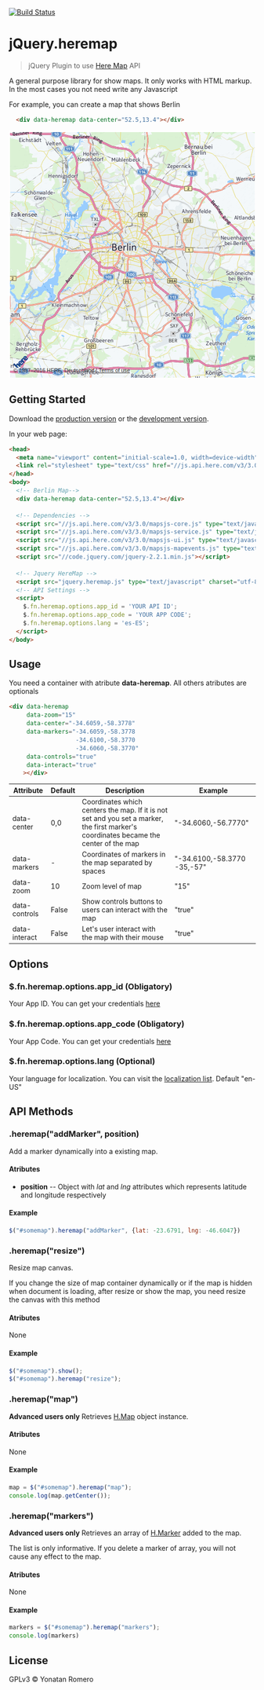 [![Build Status](https://travis-ci.org/romeroyonatan/jquery.heremap.svg?branch=master)](https://travis-ci.org/romeroyonatan/jquery.heremap)
# jQuery.heremap

> jQuery Plugin to use [Here Map][Here] API

A general purpose library for show maps. It only works with HTML markup. In the most cases you not need write any Javascript

For example, you can create a map that shows Berlin

```html
  <div data-heremap data-center="52.5,13.4"></div>
```

![Berlin][berlin-png]


## Getting Started

Download the [production version][production] or the [development version][development].

[development]: https://github.com/romeroyonatan/jquery.heremap/raw/master/dist/jquery.heremap.js
[production]: https://github.com/romeroyonatan/jquery.heremap/raw/master/dist/jquery.heremap.min.js

In your web page:

```html
<head>
  <meta name="viewport" content="initial-scale=1.0, width=device-width" />
  <link rel="stylesheet" type="text/css" href="//js.api.here.com/v3/3.0/mapsjs-ui.css" />
</head>
<body>
  <!-- Berlin Map-->
  <div data-heremap data-center="52.5,13.4"></div>

  <!-- Dependencies -->
  <script src="//js.api.here.com/v3/3.0/mapsjs-core.js" type="text/javascript" charset="utf-8"></script>
  <script src="//js.api.here.com/v3/3.0/mapsjs-service.js" type="text/javascript" charset="utf-8"></script>
  <script src="//js.api.here.com/v3/3.0/mapsjs-ui.js" type="text/javascript" charset="utf-8"></script>
  <script src="//js.api.here.com/v3/3.0/mapsjs-mapevents.js" type="text/javascript" charset="utf-8"></script>
  <script src="//code.jquery.com/jquery-2.2.1.min.js"></script>

  <!-- Jquery HereMap -->
  <script src="jquery.heremap.js" type="text/javascript" charset="utf-8"></script>
  <!-- API Settings -->
  <script>
    $.fn.heremap.options.app_id = 'YOUR API ID';
    $.fn.heremap.options.app_code = 'YOUR APP CODE';
    $.fn.heremap.options.lang = 'es-ES';
  </script>
</body>
```

## Usage

You need a container with atribute **data-heremap**. All others atributes are
optionals

```html
<div data-heremap
     data-zoom="15"
     data-center="-34.6059,-58.3778"
     data-markers="-34.6059,-58.3778
                   -34.6100,-58.3770
                   -34.6060,-58.3770"
     data-controls="true"
     data-interact="true"
    ></div>
```

Attribute|Default|Description|Example
---------|-------|-----------|--------
data-center|0,0|Coordinates which centers the map. If it is not set and you set a marker, the  first marker's coordinates became the center of the map|"-34.6060,-56.7770"
data-markers|-|Coordinates of markers in the map separated by spaces|"-34.6100,-58.3770 -35,-57"
data-zoom|10|Zoom level of map|"15"
data-controls|False|Show controls buttons to users can interact with the map|"true"
data-interact|False|Let's user interact with the map with their mouse|"true"

## Options

### $.fn.heremap.options.app_id (Obligatory)
Your App ID. You can get your credentials [here][credentials]
### $.fn.heremap.options.app_code (Obligatory)
Your App Code. You can get your credentials [here][credentials]
### $.fn.heremap.options.lang (Optional)
Your language for localization. You can visit the [localization list][languages]. Default "en-US"

## API Methods
### .heremap("addMarker", position)
Add a marker dynamically into a existing map.

#### Atributes
* **position** -- Object with *lat* and *lng* attributes which represents latitude and
longitude respectively

#### Example
```javascript
$("#somemap").heremap("addMarker", {lat: -23.6791, lng: -46.6047})
```

### .heremap("resize")
Resize map canvas.

If you change the size of map container dynamically or if the map is hidden
when document is loading, after resize or show the map, you need resize the
canvas with this method

#### Atributes
None

#### Example
```javascript
$("#somemap").show();
$("#somemap").heremap("resize");
```


### .heremap("map")
**Advanced users only** Retrieves [H.Map][H.Map] object instance.

#### Atributes
None

#### Example
```javascript
map = $("#somemap").heremap("map");
console.log(map.getCenter());
```

### .heremap("markers")
**Advanced users only** Retrieves an array of [H.Marker][H.Marker] added to
the map.

The list is only informative. If you delete a marker of array, you will not
cause any effect to the map.

#### Atributes
None

#### Example
```javascript
markers = $("#somemap").heremap("markers");
console.log(markers)
```


## License

GPLv3 © Yonatan Romero

[Here]: https://maps.here.com/
[credentials]: https://developer.here.com/javascript-apis/documentation/v3/maps/common/credentials.html
[languages]: https://developer.here.com/javascript-apis/documentation/v3/maps/topics/map-controls.html
[H.Map]: https://developer.here.com/javascript-apis/documentation/v3/maps/topics_api_nlp/h-map.html
[berlin-png]: example/.berlin.png
[travis]: https://travis-ci.org/romeroyonatan/jquery.heremap.svg?branch=master
[H.Marker]: https://developer.here.com/javascript-apis/documentation/v3/maps/topics_api_nlp/h-map-marker.html
